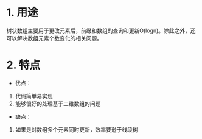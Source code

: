 # 1. 用途
树状数组主要用于更改元素后，前缀和数组的查询和更新O(logn)。除此之外，还可以解决数组元素个数变化的相关问题。

# 2. 特点
+ 优点：
1. 代码简单易实现
2. 能够很好的处理基于二维数组的问题

+ 缺点：
1. 如果是对数组多个元素同时更新，效率要逊于线段树
